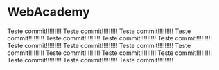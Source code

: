 # WebAcademy
Teste commit!!!!!!!!!
Teste commit!!!!!!!!!
Teste commit!!!!!!!!!
Teste commit!!!!!!!!!
Teste commit!!!!!!!!!
Teste commit!!!!!!!!!
Teste commit!!!!!!!!!
Teste commit!!!!!!!!!
Teste commit!!!!!!!!!
Teste commit!!!!!!!!!
Teste commit!!!!!!!!!
Teste commit!!!!!!!!!
Teste commit!!!!!!!!!
Teste commit!!!!!!!!!
Teste commit!!!!!!!!!
Teste commit!!!!!!!!!
Teste commit!!!!!!!!!